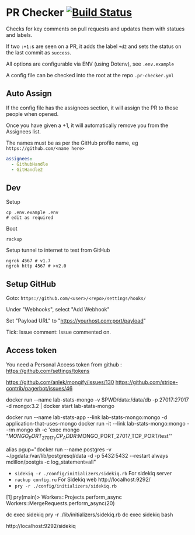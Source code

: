 # PR Checker [![Build Status](https://travis-ci.org/IanVaughan/pr-checker.svg?branch=master)](https://travis-ci.org/IanVaughan/pr-checker)

Checks for key comments on pull requests and updates them with statues and labels.

If two `:+1:`s are seen on a PR, it adds the label `+d2` and sets the status on the last commit as `success`.

All options are configurable via ENV (using Dotenv), see `.env.example`

A config file can be checked into the root at the repo `.pr-checker.yml`

## Auto Assign

If the config file has the assignees section, it will assign the PR to those people when opened.

Once you have given a +1, it will automatically remove you from the Assignees list.

The names must be as per the GitHub profile name, eg `https://github.com/<name here>`

```yaml
assignees:
  - GithubHandle
  - GitHandle2
```

## Dev

Setup

    cp .env.example .env
    # edit as required

Boot

    rackup

Setup tunnel to internet to test from GitHub

    ngrok 4567 # v1.7
    ngrok http 4567 # >v2.0

## Setup GitHub

Goto: `https://github.com/<user>/<repo>/settings/hooks/`

Under "Webhooks", select "Add Webhook"

Set "Payload URL" to "https://yourhost.com:port/payload"

Tick: Issue comment: Issue commented on.


## Access token

You need a Personal Access token from github : https://github.com/settings/tokens




https://github.com/anlek/mongify/issues/130
https://github.com/stripe-contrib/pagerbot/issues/46

docker run --name lab-stats-mongo -v $PWD/data:/data/db -p 27017:27017 -d mongo:3.2 | docker start lab-stats-mongo

docker run --name lab-stats-app --link lab-stats-mongo:mongo -d application-that-uses-mongo
docker run -it --link lab-stats-mongo:mongo --rm mongo sh -c 'exec mongo "$MONGO_PORT_27017_TCP_ADDR:$MONGO_PORT_27017_TCP_PORT/test"'

alias pgup="docker run --name postgres -v ~/pgdata:/var/lib/postgresql/data -d -p 5432:5432 --restart always mdillon/postgis -c log_statement=all"

* `sidekiq -r ./config/initializers/sidekiq.rb` For sidekiq server
* `rackup config.ru` For Sidekiq web http://localhost:9292/
* `pry -r ./config/initializers/sidekiq.rb`

[1] pry(main)> Workers::Projects.perform_async
Workers::MergeRequests.perform_async(20)


dc exec sidekiq pry -r ./lib/initializers/sidekiq.rb
dc exec sidekiq bash



http://localhost:9292/sidekiq
